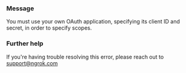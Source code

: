 
### Message
You must use your own OAuth application, specifying its client ID and secret, in order to specify scopes.

### Further help
If you're having trouble resolving this error, please reach out to [support@ngrok.com](mailto:support@ngrok.com?subject=Help%20with%20ERR_NGROK_390)

